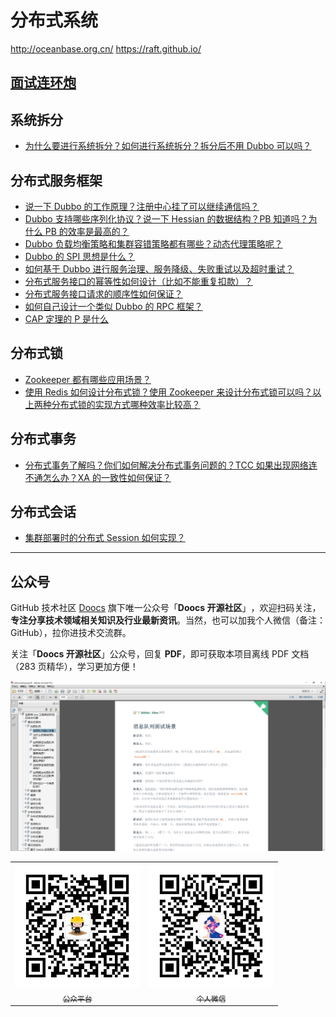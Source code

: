 # 分布式系统
http://oceanbase.org.cn/
https://raft.github.io/


## [面试连环炮](/docs/distributed-system/distributed-system-interview.md)

## 系统拆分

- [为什么要进行系统拆分？如何进行系统拆分？拆分后不用 Dubbo 可以吗？](/docs/distributed-system/why-dubbo.md)

## 分布式服务框架

- [说一下 Dubbo 的工作原理？注册中心挂了可以继续通信吗？](/docs/distributed-system/dubbo-operating-principle.md)
- [Dubbo 支持哪些序列化协议？说一下 Hessian 的数据结构？PB 知道吗？为什么 PB 的效率是最高的？](/docs/distributed-system/dubbo-serialization-protocol.md)
- [Dubbo 负载均衡策略和集群容错策略都有哪些？动态代理策略呢？](/docs/distributed-system/dubbo-load-balancing.md)
- [Dubbo 的 SPI 思想是什么？](/docs/distributed-system/dubbo-spi.md)
- [如何基于 Dubbo 进行服务治理、服务降级、失败重试以及超时重试？](/docs/distributed-system/dubbo-service-management.md)
- [分布式服务接口的幂等性如何设计（比如不能重复扣款）？](/docs/distributed-system/distributed-system-idempotency.md)
- [分布式服务接口请求的顺序性如何保证？](/docs/distributed-system/distributed-system-request-sequence.md)
- [如何自己设计一个类似 Dubbo 的 RPC 框架？](/docs/distributed-system/dubbo-rpc-design.md)
- [CAP 定理的 P 是什么](/docs/distributed-system/distributed-system-cap.md)

## 分布式锁

- [Zookeeper 都有哪些应用场景？](/docs/distributed-system/zookeeper-application-scenarios.md)
- [使用 Redis 如何设计分布式锁？使用 Zookeeper 来设计分布式锁可以吗？以上两种分布式锁的实现方式哪种效率比较高？](/docs/distributed-system/distributed-lock-redis-vs-zookeeper.md)

## 分布式事务

- [分布式事务了解吗？你们如何解决分布式事务问题的？TCC 如果出现网络连不通怎么办？XA 的一致性如何保证？](/docs/distributed-system/distributed-transaction.md)

## 分布式会话

- [集群部署时的分布式 Session 如何实现？](/docs/distributed-system/distributed-session.md)

---

## 公众号

GitHub 技术社区 [Doocs](https://github.com/doocs) 旗下唯一公众号「**Doocs 开源社区**」​，欢迎扫码关注，**专注分享技术领域相关知识及行业最新资讯**。当然，也可以加我个人微信（备注：GitHub），拉你进技术交流群。

关注「**Doocs 开源社区**」公众号，回复 **PDF**，即可获取本项目离线 PDF 文档（283 页精华），学习更加方便！

![](./images/pdf.png)

<table>
    <tr>
      <td align="center" style="width: 200px;">
        <a href="https://github.com/doocs">
          <img src="./images/qrcode-for-doocs.jpg" style="width: 400px;"><br>
          <sub>公众平台</sub>
        </a><br>
      </td>
      <td align="center" style="width: 200px;">
        <a href="https://github.com/yanglbme">
          <img src="./images/qrcode-for-yanglbme.jpg" style="width: 400px;"><br>
          <sub>个人微信</sub>
        </a><br>
      </td>
    </tr>
</table>
